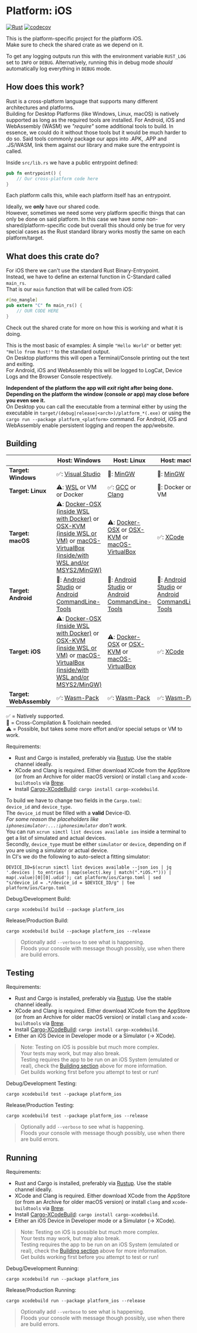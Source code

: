 # Platform: iOS

[![Rust](https://github.com/rust-multiplatform/Compute-Engine-Example-Basic/actions/workflows/platform_ios.yml/badge.svg)](https://github.com/rust-multiplatform/Compute-Engine-Example-Basic/actions/workflows/platform_ios.yml)
[![codecov](https://codecov.io/gh/rust-multiplatform/Compute-Engine-Example-Basic/branch/main/graph/badge.svg?token=XpGvuQVirP)](https://codecov.io/gh/rust-multiplatform/Compute-Engine-Example-Basic)

This is the platform-specific project for the platform iOS.  
Make sure to check the shared crate as we depend on it.

To get any logging outputs run this with the environment variable `RUST_LOG` set to `INFO` or `DEBUG`.
Alternatively, running this in debug mode _should_ automatically log everything in `DEBUG` mode.

## How does this work?

Rust is a cross-platform language that supports many different architectures and platforms.  
Building for Desktop Platforms (like Windows, Linux, macOS) is natively supported as long as the required tools are installed.
For Android, iOS and WebAssembly (WASM) we _"require"_ some additional tools to build.
In essence, we could do it without those tools but it would be much harder to do so.
Said tools commonly package our apps into .APK, .APP and .JS/WASM, link them against our library and make sure the entrypoint is called.

Inside `src/lib.rs` we have a public entrypoint defined:

```rust
pub fn entrypoint() {
    // Our cross-platform code here
}
```

Each platform calls this, while each platform itself has an entrypoint.  

Ideally, we **only** have our shared code.  
However, sometimes we need some very platform specific things that can only be done on said platform.
In this case we have _some_ non-shared/platform-specific code but overall this should only be true for very special cases as the Rust standard library works mostly the same on each platform/target.

## What does this crate do?

For iOS there we can't use the standard Rust Binary-Entrypoint.  
Instead, we have to define an external function in C-Standard called `main_rs`.  
That is our `main` function that will be called from iOS:

```rust
#[no_mangle]
pub extern "C" fn main_rs() {
    // OUR CODE HERE
}
```

Check out the shared crate for more on how this is working and what it is doing.

This is the most basic of examples: A simple `"Hello World"` or better yet: `"Hello from Rust!"` to the standard output.  
On Desktop platforms this will open a Terminal/Console printing out the text and exiting.  
For Android, iOS and WebAssembly this will be logged to LogCat, Device Logs and the Browser Console respectively.  

**Independent of the platform the app will _exit_ right after being done. Depending on the platform the window (console _or_ app) may close before you even see it.**  
On Desktop you can call the executable from a terminal either by using the executable in `target/(debug|release|<arch>)/platform_*(.exe)` or using the `cargo run --package platform_<platform>` command.
For Android, iOS and WebAssembly enable persistent logging and reopen the app/website.

## Building

|                         | Host: Windows                                                                                                                                                                                                                                                    | Host: Linux                                                                                                                                                                     | Host: macOS                                                                                                                                    |
| ----------------------- | ---------------------------------------------------------------------------------------------------------------------------------------------------------------------------------------------------------------------------------------------------------------- | ------------------------------------------------------------------------------------------------------------------------------------------------------------------------------- | ---------------------------------------------------------------------------------------------------------------------------------------------- |
| **Target: Windows**     | ✅: [Visual Studio](https://visualstudio.com/)                                                                                                                                                                                                                    | 🔀: [MinGW](https://www.mingw-w64.org/)                                                                                                                                          | 🔀: [MinGW](https://www.mingw-w64.org/)                                                                                                         |
| **Target: Linux**       | ⚠️: [WSL](https://docs.microsoft.com/en-us/windows/wsl/) or VM or Docker                                                                                                                                                                                          | ✅: [GCC](https://gcc.gnu.org/) or [Clang](https://clang.llvm.org/)                                                                                                              | 🔀: Docker or VM                                                                                                                                |
| **Target: macOS**       | ⚠️: [Docker-OSX (inside WSL with Docker)](https://github.com/sickcodes/Docker-OSX) or [OSX-KVM (inside WSL or VM)](https://github.com/kholia/OSX-KVM) or [macOS-VirtualBox (inside/with WSL and/or MSYS2/MinGW)](https://github.com/myspaghetti/macos-virtualbox) | ⚠️: [Docker-OSX](https://github.com/sickcodes/Docker-OSX) or [OSX-KVM](https://github.com/kholia/OSX-KVM) or [macOS-VirtualBox](https://github.com/myspaghetti/macos-virtualbox) | ✅: [XCode](https://developer.apple.com/xcode/)                                                                                                 |
| **Target: Android**     | 🔀: [Android Studio](https://developer.android.com/studio/) or [Android CommandLine-Tools](https://developer.android.com/studio/#command-tools)                                                                                                                   | 🔀: [Android Studio](https://developer.android.com/studio/) or [Android CommandLine-Tools](https://developer.android.com/studio/#command-tools)                                  | 🔀: [Android Studio](https://developer.android.com/studio/) or [Android CommandLine-Tools](https://developer.android.com/studio/#command-tools) |
| **Target: iOS**         | ⚠️: [Docker-OSX (inside WSL with Docker)](https://github.com/sickcodes/Docker-OSX) or [OSX-KVM (inside WSL or VM)](https://github.com/kholia/OSX-KVM) or [macOS-VirtualBox (inside/with WSL and/or MSYS2/MinGW)](https://github.com/myspaghetti/macos-virtualbox) | ⚠️: [Docker-OSX](https://github.com/sickcodes/Docker-OSX) or [OSX-KVM](https://github.com/kholia/OSX-KVM) or [macOS-VirtualBox](https://github.com/myspaghetti/macos-virtualbox) | ✅: [XCode](https://developer.apple.com/xcode/)                                                                                                 |
| **Target: WebAssembly** | ✅: [Wasm-Pack](https://rustwasm.github.io/wasm-pack/installer/)                                                                                                                                                                                                  | ✅: [Wasm-Pack](https://rustwasm.github.io/wasm-pack/installer/)                                                                                                                 | ✅: [Wasm-Pack](https://rustwasm.github.io/wasm-pack/installer/)                                                                                |

✅ = Natively supported.  
🔀 = Cross-Compilation & Toolchain needed.  
⚠️ = Possible, but takes some more effort and/or special setups or VM to work.

Requirements:  

- Rust and Cargo is installed, preferably via [Rustup](https://rustup.rs/). Use the stable channel ideally.
- XCode and Clang is required. Either download XCode from the AppStore (or from an Archive for older macOS version) or install `clang` and `xcode-buildtools` via [Brew](https://brew.sh).
- Install [Cargo-XCodeBuild](https://crates.io/crates/cargo-xcodebuild): `cargo install cargo-xcodebuild`.

To build we have to change two fields in the `Cargo.toml`:  
`device_id` and `device_type`.  
The `device_id` must be filled with a **valid** Device-ID.  
_For some reason the placeholders like `iphonesimulator:...:iphonesimulator` don't work._  
You can run `xcrun simctl list devices available ios` inside a terminal to get a list of simulated and actual devices.  
Secondly, `device_type` must be either `simulator` or `device`, depending on if you are using a simulator or actual device.  
In CI's we do the following to auto-select a fitting simulator:  

```shell
DEVICE_ID=$(xcrun simctl list devices available --json ios | jq '.devices | to_entries | map(select(.key | match(".*iOS.*"))) | map(.value)[0][0].udid'); cat platform/ios/Cargo.toml | sed "s/device_id = .*/device_id = $DEVICE_ID/g" | tee platform/ios/Cargo.toml
```

Debug/Development Build:

```shell
cargo xcodebuild build --package platform_ios
```

Release/Production Build:

```shell
cargo xcodebuild build --package platform_ios --release
```

> Optionally add `--verbose` to see what is happening.  
> Floods your console with message though possibly, use when there are build errors.

## Testing

Requirements:  

- Rust and Cargo is installed, preferably via [Rustup](https://rustup.rs/). Use the stable channel ideally.
- XCode and Clang is required. Either download XCode from the AppStore (or from an Archive for older macOS version) or install `clang` and `xcode-buildtools` via [Brew](https://brew.sh).
- Install [Cargo-XCodeBuild](https://crates.io/crates/cargo-xcodebuild): `cargo install cargo-xcodebuild`.
- Either an iOS Device in Developer mode or a Simulator (-> XCode).

> Note: Testing on iOS is possible but much more complex.  
> Your tests may work, but may also break.  
> Testing requires the app to be run on an iOS System (emulated or real), check the [Building section](#building) above for more information.  
> Get builds working first before you attempt to test or run!

Debug/Development Testing:

```shell
cargo xcodebuild test --package platform_ios
```

Release/Production Testing:

```shell
cargo xcodebuild test --package platform_ios --release
```

> Optionally add `--verbose` to see what is happening.  
> Floods your console with message though possibly, use when there are build errors.

## Running

Requirements:  

- Rust and Cargo is installed, preferably via [Rustup](https://rustup.rs/). Use the stable channel ideally.
- XCode and Clang is required. Either download XCode from the AppStore (or from an Archive for older macOS version) or install `clang` and `xcode-buildtools` via [Brew](https://brew.sh).
- Install [Cargo-XCodeBuild](https://crates.io/crates/cargo-xcodebuild): `cargo install cargo-xcodebuild`.
- Either an iOS Device in Developer mode or a Simulator (-> XCode).

> Note: Testing on iOS is possible but much more complex.  
> Your tests may work, but may also break.  
> Testing requires the app to be run on an iOS System (emulated or real), check the [Building section](#building) above for more information.  
> Get builds working first before you attempt to test or run!

Debug/Development Running:

```shell
cargo xcodebuild run --package platform_ios
```

Release/Production Running:

```shell
cargo xcodebuild run --package platform_ios --release
```

> Optionally add `--verbose` to see what is happening.  
> Floods your console with message though possibly, use when there are build errors.
